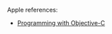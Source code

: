 Apple references:

- [Programming with Objective-C](https://developer.apple.com/library/content/documentation/Cocoa/Conceptual/ProgrammingWithObjectiveC/)